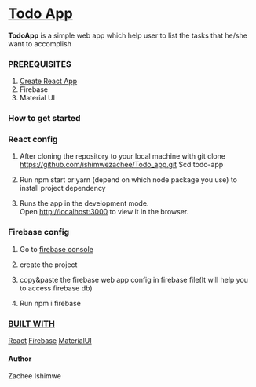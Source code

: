 # [Todo App](https://todo-app-62f2e.web.app/)

**TodoApp** is a simple web app which help user to list the tasks that he/she want to accomplish 

###  PREREQUISITES 
1. [Create React App](https://github.com/facebook/create-react-app)
2. Firebase
3. Material UI


### How to get started

### React config

1. After cloning the repository to your local machine with 
   git clone <https://github.com/ishimwezachee/Todo_app.git> $cd todo-app

2. Run npm start or yarn (depend on which node package you use) to install project dependency

3. Runs the app in the development mode.\
   Open [http://localhost:3000](http://localhost:3000) to view it in the browser.


### Firebase config

1. Go to [firebase console](https://firebase.google.com/)

2. create the project 

3. copy&paste the firebase web app config in firebase file(It will help you to access firebase db)

4. Run npm i firebase


### <u>BUILT WITH </U>

[React](https://github.com/facebook/create-react-app)
[Firebase](https://firebase.google.com/)
[MaterialUI](https://material-ui.com/getting-started/installation/)

#### Author 
Zachee Ishimwe